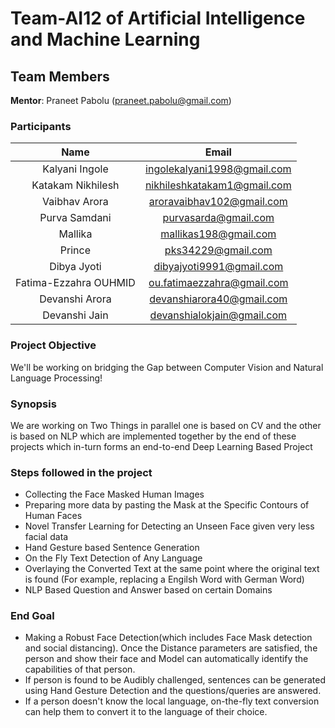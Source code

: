 # Team-AI12 of Artificial Intelligence and Machine Learning

## Team Members

**Mentor**: Praneet Pabolu (praneet.pabolu@gmail.com)

### Participants

| Name| Email|
|:---:|:---:|
| Kalyani Ingole|ingolekalyani1998@gmail.com|
| Katakam Nikhilesh|nikhileshkatakam1@gmail.com|
| Vaibhav Arora|aroravaibhav102@gmail.com|
| Purva Samdani |purvasarda@gmail.com|
| Mallika |mallikas198@gmail.com|
| Prince|pks34229@gmail.com|
| Dibya Jyoti | dibyajyoti9991@gmail.com|
| Fatima-Ezzahra OUHMID | ou.fatimaezzahra@gmail.com|
| Devanshi Arora | devanshiarora40@gmail.com|
| Devanshi Jain | devanshialokjain@gmail.com|


### Project Objective
We'll be working on bridging the Gap between Computer Vision and Natural Language Processing!<br/>

### Synopsis
We are working on Two Things in parallel one is based on CV and the other is based on NLP which are implemented together by the end of these projects which in-turn forms an end-to-end Deep Learning Based Project<br/>

### Steps followed in the project

* Collecting the Face Masked Human Images<br/>
* Preparing more data by pasting the Mask at the Specific Contours of Human Faces<br/>
* Novel Transfer Learning for Detecting an Unseen Face given very less facial data<br/>
* Hand Gesture based Sentence Generation<br/>
* On the Fly Text Detection of Any Language<br/>
* Overlaying the Converted Text at the same point where the original text is found (For example, replacing a Engilsh Word with German Word)<br/>
* NLP Based Question and Answer based on certain Domains<br/>

### End Goal

* Making a Robust Face Detection(which includes Face Mask detection and social distancing). Once the Distance parameters are satisfied, the person and show their face and Model can automatically identify the capabilities of that person.
* If person is found to be Audibly challenged, sentences can be generated using Hand Gesture Detection and the questions/queries are answered. 
* If a person doesn't know the local language, on-the-fly text conversion can help them to convert it to the language of their choice.
